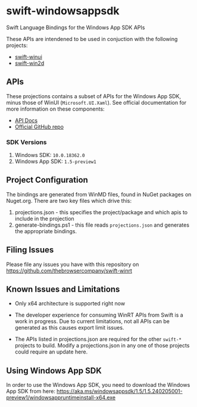 # swift-windowsappsdk
Swift Language Bindings for the Windows App SDK APIs

These APIs are intendened to be used in conjuction with the following projects:
- [swift-winui](https://github.com/thebrowsercompany/swift-winui)
- [swift-win2d](https://github.com/thebrowsercompany/swift-win2d)

## APIs
These projections contains a subset of APIs for the Windows App SDK, minus those of WinUI (`Microsoft.UI.Xaml`). See official documentation for more information on these components:

- [API Docs](https://learn.microsoft.com/en-us/windows/windows-app-sdk/api/winrt/)
- [Official GitHub repo](https://github.com/microsoft/WindowsAppSDK)

### SDK Versions

1. Windows SDK: `10.0.18362.0`
2. Windows App SDK: `1.5-preview1`

## Project Configuration
The bindings are generated from WinMD files, found in NuGet packages on Nuget.org. There are two key files which drive this:
1. projections.json - this specifies the project/package and which apis to include in the projection
2. generate-bindings.ps1 - this file reads `projections.json` and generates the appropriate bindings.

## Filing Issues

Please file any issues you have with this repository on https://github.com/thebrowsercompany/swift-winrt

## Known Issues and Limitations

- Only x64 architecture is supported right now

- The developer experience for consuming WinRT APIs from Swift is a work in progress. Due to current limitations, not all APIs can be generated as this causes export limit issues.

- The APIs listed in projections.json are required for the other `swift-*` projects to build. Modify a projections.json in any one of those projects could require an update here.

## Using Windows App SDK

In order to use the Windows App SDK, you need to download the Windows App SDK from here: https://aka.ms/windowsappsdk/1.5/1.5.240205001-preview1/windowsappruntimeinstall-x64.exe